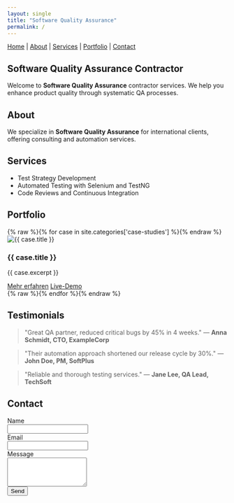 ```yaml
---
layout: single
title: "Software Quality Assurance"
permalink: /
---
```


<link rel="stylesheet" href="/assets/css/portfolio.css">

<nav>
  <a href="#home">Home</a> |
  <a href="#about">About</a> |
  <a href="#services">Services</a> |
  <a href="#portfolio">Portfolio</a> |
  <a href="#contact">Contact</a>
</nav>

<section id="home">
  <h1>Software Quality Assurance Contractor</h1>
  <p>Welcome to <strong>Software Quality Assurance</strong> contractor services. We help you enhance product quality through systematic QA processes.</p>
</section>

<section id="about">
  <h2>About</h2>
  <p>We specialize in <strong>Software Quality Assurance</strong> for international clients, offering consulting and automation services.</p>
</section>

<section id="services">
  <h2>Services</h2>
  <ul>
    <li>Test Strategy Development</li>
    <li>Automated Testing with Selenium and TestNG</li>
    <li>Code Reviews and Continuous Integration</li>
  </ul>
</section>

<section id="portfolio">
  <h2>Portfolio</h2>
  <div class="project-grid">
{% raw %}{% for case in site.categories['case-studies'] %}{% endraw %}
    <article class="project-card" tabindex="0" role="button" onclick="location.href='{{ case.url }}'" aria-label="Mehr über {{ case.title }}">
      <img src="https://picsum.photos/seed/{{ forloop.index }}/400/300" alt="{{ case.title }}">
      <div class="project-content">
        <h3>{{ case.title }}</h3>
        <p>{{ case.excerpt }}</p>
        <div class="project-buttons">
          <a href="{{ case.url }}" class="btn" role="button">Mehr erfahren</a>
          <a href="{{ case.repo | default: 'https://github.com/iAxvleda' }}" class="btn" role="button">Live-Demo</a>
        </div>
      </div>
    </article>
{% raw %}{% endfor %}{% endraw %}
  </div>
</section>

<section id="testimonials">
  <h2>Testimonials</h2>
  <blockquote>"Great QA partner, reduced critical bugs by 45% in 4 weeks." — <strong>Anna Schmidt, CTO, ExampleCorp</strong></blockquote>
  <blockquote>"Their automation approach shortened our release cycle by 30%." — <strong>John Doe, PM, SoftPlus</strong></blockquote>
  <blockquote>"Reliable and thorough testing services." — <strong>Jane Lee, QA Lead, TechSoft</strong></blockquote>
</section>

<section id="contact">
  <h2>Contact</h2>
  <form action="https://formspree.io/f/xyzz" method="POST">
    <label for="name">Name</label><br>
    <input type="text" name="name" id="name" required><br>
    <label for="email">Email</label><br>
    <input type="email" name="email" id="email" required><br>
    <label for="message">Message</label><br>
    <textarea name="message" id="message" rows="4" required></textarea><br>
    <button type="submit">Send</button>
  </form>
</section>

<script>
document.addEventListener('DOMContentLoaded', function() {
  const cards = document.querySelectorAll('.project-card');
  const observer = new IntersectionObserver(entries => {
    entries.forEach(entry => {
      if(entry.isIntersecting) {
        entry.target.classList.add('visible');
        observer.unobserve(entry.target);
      }
    });
  }, { threshold: 0.1 });
  cards.forEach(card => observer.observe(card));
});
</script>
